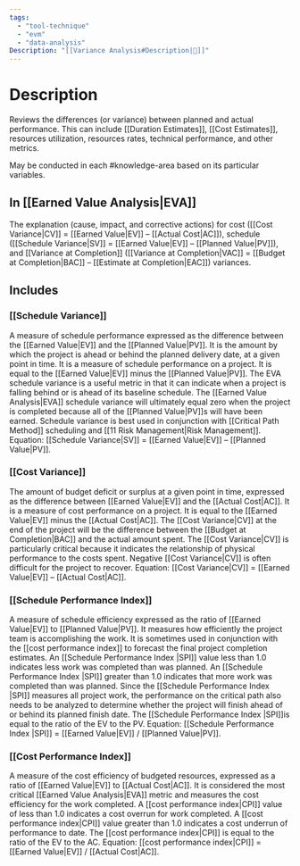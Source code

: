 ```yaml
---
tags:
  - "tool-technique"
  - "evm"
  - "data-analysis"
Description: "[[Variance Analysis#Description|📝]]"
---
```

# Description
Reviews the differences (or variance) between planned and actual performance. This can include [[Duration Estimates]], [[Cost Estimates]], resources utilization, resources rates, technical performance, and other metrics.

May be conducted in each #knowledge-area based on its particular variables.
## In [[Earned Value Analysis|EVA]]
The explanation (cause, impact, and corrective actions) for cost ([[Cost Variance|CV]] = [[Earned Value|EV]] – [[Actual Cost|AC]]), schedule ([[Schedule Variance|SV]] = [[Earned Value|EV]] – [[Planned Value|PV]]), and [[Variance at Completion]] ([[Variance at Completion|VAC]] = [[Budget at Completion|BAC]] – [[Estimate at Completion|EAC]]) variances.
## Includes
### [[Schedule Variance]]
A measure of schedule performance expressed as the difference between the [[Earned Value|EV]] and the [[Planned Value|PV]]. It is the amount by which the project is ahead or behind the planned delivery date, at a given point in time. It is a measure of schedule performance on a project. It is equal to the [[Earned Value|EV]] minus the [[Planned Value|PV]]. The EVA schedule variance is a useful metric in that it can indicate when a project is falling behind or is ahead of its baseline schedule. The [[Earned Value Analysis|EVA]] schedule variance will ultimately equal zero when the project is completed because all of the [[Planned Value|PV]]s will have been earned. Schedule variance is best used in conjunction with [[Critical Path Method]] scheduling and [[11 Risk Management|Risk Management]]. Equation: [[Schedule Variance|SV]] = [[Earned Value|EV]] – [[Planned Value|PV]].
### [[Cost Variance]]
The amount of budget deficit or surplus at a given point in time, expressed as the difference between [[Earned Value|EV]] and the [[Actual Cost|AC]]. It is a measure of cost performance on a project. It is equal to the [[Earned Value|EV]] minus the [[Actual Cost|AC]]. The [[Cost Variance|CV]] at the end of the project will be the difference between the [[Budget at Completion|BAC]] and the actual amount spent. The [[Cost Variance|CV]] is particularly critical because it indicates the relationship of physical performance to the costs spent. Negative [[Cost Variance|CV]] is often difficult for the project to recover. Equation: [[Cost Variance|CV]] = [[Earned Value|EV]] – [[Actual Cost|AC]].
### [[Schedule Performance Index]]
A measure of schedule efficiency expressed as the ratio of [[Earned Value|EV]] to [[Planned Value|PV]]. It measures how efficiently the project team is accomplishing the work. It is sometimes used in conjunction with the [[cost performance index]]  to forecast the final project completion estimates. An [[Schedule Performance Index |SPI]] value less than 1.0 indicates less work was completed than was planned. An [[Schedule Performance Index |SPI]] greater than 1.0 indicates that more work was completed than was planned. Since the [[Schedule Performance Index |SPI]] measures all project work, the performance on the critical path also needs to be analyzed to determine whether the project will finish ahead of or behind its planned finish date. The [[Schedule Performance Index |SPI]]is equal to the ratio of the EV to the PV. Equation: [[Schedule Performance Index |SPI]] = [[Earned Value|EV]] / [[Planned Value|PV]].
### [[Cost Performance Index]] 
A measure of the cost efficiency of budgeted resources, expressed as a ratio of [[Earned Value|EV]] to [[Actual Cost|AC]]. It is considered the most critical [[Earned Value Analysis|EVA]] metric and measures the cost efficiency for the work completed. A [[cost performance index|CPI]] value of less than 1.0 indicates a cost overrun for work completed. A [[cost performance index|CPI]] value greater than 1.0 indicates a cost underrun of performance to date. The [[cost performance index|CPI]] is equal to the ratio of the EV to the AC. Equation: [[cost performance index|CPI]] = [[Earned Value|EV]] / [[Actual Cost|AC]].
